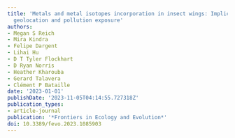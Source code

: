 ```yaml
---
title: 'Metals and metal isotopes incorporation in insect wings: Implications for
  geolocation and pollution exposure'
authors:
- Megan S Reich
- Mira Kindra
- Felipe Dargent
- Lihai Hu
- D T Tyler Flockhart
- D Ryan Norris
- Heather Kharouba
- Gerard Talavera
- Clément P Bataille
date: '2023-01-01'
publishDate: '2023-11-05T04:14:55.727318Z'
publication_types:
- article-journal
publication: '*Frontiers in Ecology and Evolution*'
doi: 10.3389/fevo.2023.1085903
---
```

